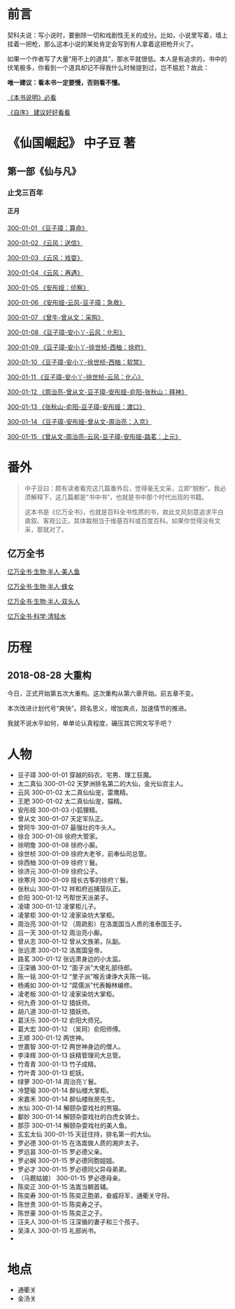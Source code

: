 # 前言

契科夫说：写小说时，要删除一切和戏剧性无关的成分。比如，小说里写着，墙上挂着一把枪，那么这本小说的某处肯定会写到有人拿着这把枪开火了。

如果一个作者写了大量“用不上的道具”，那水平就很低。本人是有追求的，书中的伏笔极多，你看到一个道具却记不得我什么时候提到过，岂不尴尬？故此：

**唯一建议：看本书一定要慢，否则看不懂。**

[《本书说明》必看 ](https://github.com/zhy1378/RiseOfGodsNation)

[《自序》 建议好好看看](https://github.com/zhy1378/RiseOfGodsNation/blob/master/Preface.md)

# 《仙国崛起》 中子豆 著  
## 第一部《仙与凡》
### 止戈三百年
#### 正月

[300-01-01 《豆子璋：算命》](https://github.com/zhy1378/RiseOfGodsNation/blob/master/1.Im-AndMortal/300/01/01.md)

[300-01-02 《云风：送信》](https://github.com/zhy1378/RiseOfGodsNation/blob/master/1.Im-AndMortal/300/01/02.md)

[300-01-03 《云风：戏耍》](https://github.com/zhy1378/RiseOfGodsNation/blob/master/1.Im-AndMortal/300/01/03.md)

[300-01-04 《云风：再遇》](https://github.com/zhy1378/RiseOfGodsNation/blob/master/1.Im-AndMortal/300/01/04.md)

[300-01-05 《安彤娅：侦察》](https://github.com/zhy1378/RiseOfGodsNation/blob/master/1.Im-AndMortal/300/01/05.md)

[300-01-06 《安彤娅-云风-豆子璋：急救》](https://github.com/zhy1378/RiseOfGodsNation/blob/master/1.Im-AndMortal/300/01/06.md)

[300-01-07 《曾牛-曾从文：采购》](https://github.com/zhy1378/RiseOfGodsNation/blob/master/1.Im-AndMortal/300/01/07.md)

[300-01-08 《豆子璋-安小丫-云风：化形》](https://github.com/zhy1378/RiseOfGodsNation/blob/master/1.Im-AndMortal/300/01/08.md)

[300-01-09 《豆子璋-安小丫-徐世桢-西柚：徐府》](https://github.com/zhy1378/RiseOfGodsNation/blob/master/1.Im-AndMortal/300/01/09.md)

[300-01-10 《豆子璋-安小丫-徐世桢-西柚：软禁》](https://github.com/zhy1378/RiseOfGodsNation/blob/master/1.Im-AndMortal/300/01/10.md)

[300-01-11 《豆子璋-安小丫-徐世桢-云风：化心》](https://github.com/zhy1378/RiseOfGodsNation/blob/master/1.Im-AndMortal/300/01/11.md)

[300-01-12 《周治亮-曾从文-豆子璋-安彤娅-俞阳-张秋山：拜神》](https://github.com/zhy1378/RiseOfGodsNation/blob/master/1.Im-AndMortal/300/01/12.md)

[300-01-13 《张秋山-俞阳-豆子璋-安彤娅：渡口》](https://github.com/zhy1378/RiseOfGodsNation/blob/master/1.Im-AndMortal/300/01/13.md)

[300-01-14 《豆子璋-安彤娅-曾从文-周治亮：入京》](https://github.com/zhy1378/RiseOfGodsNation/blob/master/1.Im-AndMortal/300/01/14.md)

[300-01-15 《曾从文-周治亮-云风-豆子璋-安彤娅-路茗：上元》](https://github.com/zhy1378/RiseOfGodsNation/blob/master/1.Im-AndMortal/300/01/15.md)


# 番外

> 中子豆曰：颇有读者看完这几篇番外后，觉得毫无文采，立即“脱粉”。我必须解释下，这几篇都是“书中书”，也就是书中那个时代出现的书籍。
>
> 这本书是《亿万全书》，也就是百科全书性质的书，故此文风刻意追求平白直叙、客观公正。其体裁相当于维基百科或百度百科。如果你觉得没有文采，那就对了。

## 亿万全书

[亿万全书·生物·半人·美人鱼](https://github.com/zhy1378/RiseOfGodsNation/blob/master/Terasks/Biology/半人/美人鱼.md)

[亿万全书·生物·半人·蜂女](https://github.com/zhy1378/RiseOfGodsNation/blob/master/Terasks/Biology/半人/蜂女.md)

[亿万全书·生物·半人·双头人](https://github.com/zhy1378/RiseOfGodsNation/blob/master/Terasks/Biology/半人/双头人.md)

[亿万全书·科学·清轻水](https://github.com/zhy1378/RiseOfGodsNation/blob/master/Terasks/Science/清轻水.md)

# 历程

## 2018-08-28 大重构

今日，正式开始第五次大重构。这次重构从第六章开始。前五章不变。

本次改进计划代号“爽快”。顾名思义，增加爽点，加速情节的推进。

我就不说水平如何，单单论认真程度，碾压其它网文写手吧？

# 人物

* 豆子璋 300-01-01 穿越的码农、宅男、理工狂魔。
* 太二真仙 300-01-02 天梦洲排名第二的大仙，金光仙宫主人。
* 云风 300-01-02 太二真仙仙宠，雷鹰精。
* 王肥 300-01-02 太二真仙仙宠，猫精。
* 安彤娅 300-01-03 小狐狸精。
* 曾从文 300-01-07 天定军队正。
* 曾阿牛 300-01-07 最强壮的牛头人。
* 徐合 300-01-08 徐府大管家。
* 徐明詹 300-01-08 徐府小厮。
* 徐世桢 300-01-09 徐府大老爷，前奉仙司总管。
* 徐西柚 300-01-09 徐府丫鬟。
* 徐济元 300-01-09 徐府公子。
* 徐寒月 300-01-09 擅长古筝的徐府丫鬟。
* 张秋山 300-01-12 祥和府巡捕营队正。
* 俞阳 300-01-12 丐帮世天派弟子。
* 凌啸 300-01-12 凌掌柜儿子。
* 凌掌柜 300-01-12 凌家染坊大掌柜。
* 周治亮 300-01-12 （周疏影）在洛嵩国当人质的淮泰国王子。
* 吕一天 300-01-12 周治亮小厮。
* 曾从志 300-01-12 曾从文族弟，队副。
* 张远肃 300-01-12 洛嵩国皇帝。
* 路茗 300-01-12 张远肃身边的小太监。
* 汪深循 300-01-12 “面子派”大佬礼部侍郎。
* 陈一铭 300-01-12 “里子派”喉舌谏诤大夫陈一铭。
* 杨甫如 300-01-12 “腐儒派”代表翰林编修。
* 凌老板 300-01-12 凌家染坊大掌柜。
* 何九奇 300-01-12 猎妖师。
* 胡八道 300-01-12 猎妖师。
* 葛沃乐 300-01-12 俞阳大师兄。
* 葛大宏 300-01-12 （吴珂）俞阳师傅。
* 王顺 300-01-12 两世神。
* 世嘉智 300-01-12 两世神身边的僧人。
* 李泽辉 300-01-13 妖精管理司大总管。
* 竹青青 300-01-13 竹子成精。
* 竹叶青 300-01-13 蛇妖。
* 绿萝 300-01-14 周治亮丫鬟。
* 冷楚瑜 300-01-14 醉仙楼大掌柜。
* 宋嘉禾 300-01-14 醉仙楼账房先生。
* 水仙 300-01-14 解颐杂耍戏社的熊猫。
* 鄱妙 300-01-14 解颐杂耍戏社的白虎女骑士。
* 那莎 300-01-14 解颐杂耍戏社的美人鱼。
* 玄玄太仙 300-01-15 天廷住持，排名第一的大仙。
* 罗必德 300-01-15 在洛嵩做人质的湘庐太子。
* 罗远昙 300-01-15 罗必德父亲。
* 罗必娴 300-01-15 罗必德同胞姐姐。
* 罗必才 300-01-15 罗必德同父异母弟弟。
* （马厩姑娘） 300-01-15 罗必德母亲。
* 陈奕正 300-01-15 洛嵩当朝首辅。
* 陈奕寿 300-01-15 陈奕正胞弟，奋威将军，通衢关守将。
* 陈世贵 300-01-15 陈奕寿之子。
* 陈世豪 300-01-15 陈奕正之子。
* 汪夫人 300-01-15 汪深循的妻子和三个孩子。
* 吴泽人 300-01-15 礼部尚书。
* 

# 地点

* 通衢关
* 金汤关